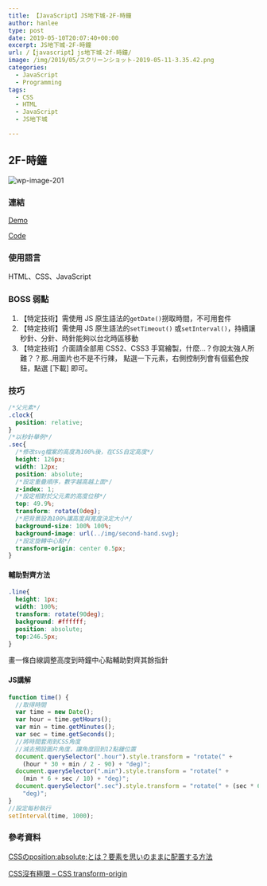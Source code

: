```yaml
---
title: 【JavaScript】JS地下城-2F-時鐘
author: hanlee
type: post
date: 2019-05-10T20:07:40+00:00
excerpt: JS地下城-2F-時鐘
url: /【javascript】js地下城-2f-時鐘/
image: /img/2019/05/スクリーンショット-2019-05-11-3.35.42.png
categories:
  - JavaScript
  - Programming
tags:
  - CSS
  - HTML
  - JavaScript
  - JS地下城

---
```


## 2F-時鐘

![wp-image-201](/img/2019/05/スクリーンショット-2019-05-11-3.35.42.png)

### 連結

<a href="https://hannoeru.github.io/js-clock/" target="_blank" rel="noreferrer noopener" aria-label="Demo (新しいタブで開く)">Demo</a>

<a href="https://github.com/hannoeru/js-clock/" target="_blank" rel="noreferrer noopener" aria-label="Code (新しいタブで開く)">Code</a>
[]()

### 使用語言

HTML、CSS、JavaScript

### BOSS 弱點

1. 【特定技術】需使用 JS 原生語法的`getDate()`撈取時間，不可用套件
2. 【特定技術】需使用 JS 原生語法的`setTimeout()` 或`setInterval()`，持續讓秒針、分針、時針能夠以台北時區移動
3. 【特定技術】介面請全部用 CSS2、CSS3 手寫繪製，什麼&#8230;？你說太強人所難？？那..用圖片也不是不行辣，
   點選一下元素，右側控制列會有個藍色按鈕，點選 [下載] 即可。

### 技巧

```css
/*父元素*/
.clock{
  position: relative;
}
/*以秒針舉例*/
.sec{
  /*修改svg檔案的高度為100%後，在CSS自定高度*/
  height: 126px;
  width: 12px;
  position: absolute;
  /*設定重疊順序，數字越高越上面*/
  z-index: 1;
  /*設定相對於父元素的高度位移*/
  top: 49.9%;
  transform: rotate(0deg);
  /*把背景設為100%讓高度與寬度決定大小*/
  background-size: 100% 100%;
  background-image: url(../img/second-hand.svg);
  /*設定旋轉中心點*/
  transform-origin: center 0.5px;
}
```

#### 輔助對齊方法

```css
.line{
  height: 1px;
  width: 100%;
  transform: rotate(90deg);
  background: #ffffff;
  position: absolute;
  top:246.5px;
}
```

畫一條白線調整高度到時鐘中心點輔助對齊其餘指針

#### JS講解

```js
function time() {
  //取得時間
  var time = new Date();
  var hour = time.getHours();
  var min = time.getMinutes();
  var sec = time.getSeconds();
  //將時間套用到CSS角度
  //減去預設圖片角度，讓角度回到12點鐘位置
  document.querySelector(".hour").style.transform = "rotate(" +
    (hour * 30 + min / 2 - 90) + "deg)";
  document.querySelector(".min").style.transform = "rotate(" +
    (min * 6 + sec / 10) + "deg)";
  document.querySelector(".sec").style.transform = "rotate(" + (sec * 6 + 180) +
    "deg)";
}
//設定每秒執行
setInterval(time, 1000);
```

### 參考資料

<a rel="noreferrer noopener" aria-label="CSSのposition:absolute;とは？要素を思いのままに配置する方法 (新しいタブで開く)" href="https://www.sejuku.net/blog/53016" target="_blank">CSSのposition:absolute;とは？要素を思いのままに配置する方法</a>

<a href="https://wcc723.github.io/css/2013/10/10/css-transform-origin/" target="_blank" rel="noreferrer noopener" aria-label="CSS沒有極限 - CSS transform-origin (新しいタブで開く)">CSS沒有極限
&#8211; CSS transform-origin</a>
